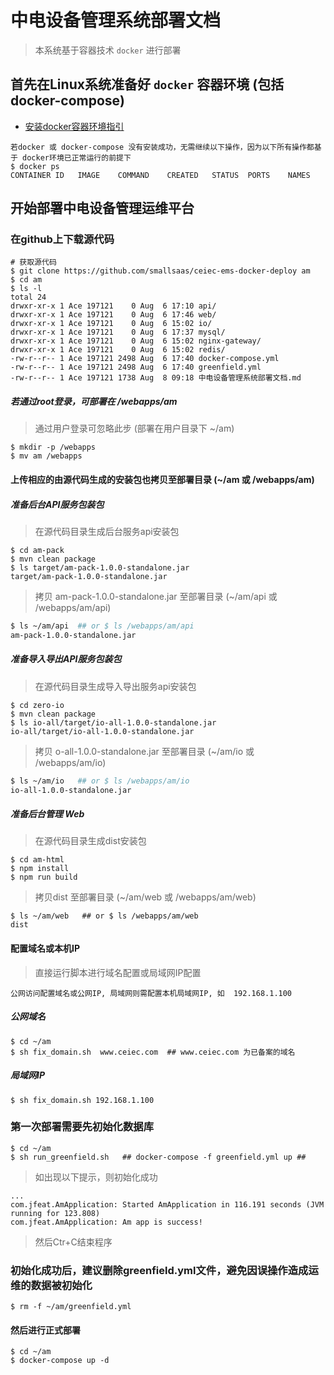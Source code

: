# 中电设备管理系统部署文档
> 本系统基于容器技术 `docker` 进行部署

## 首先在Linux系统准备好 `docker` 容器环境 (包括 docker-compose)
- [安装docker容器环境指引](https://github.com/kequandian/dev_docs/blob/master/ops/%E5%9F%BA%E4%BA%8ECentOS%E7%B3%BB%E7%BB%9F%E7%9A%84docker%E5%AE%B9%E5%99%A8%E5%AE%89%E8%A3%85%E6%AD%A5%E9%AA%A4.md)

```
若docker 或 docker-compose 没有安装成功，无需继续以下操作，因为以下所有操作都基于 docker环境已正常运行的前提下
$ docker ps
CONTAINER ID   IMAGE    COMMAND    CREATED   STATUS  PORTS    NAMES
```

## 开始部署中电设备管理运维平台

### 在github上下载源代码
```shell
# 获取源代码
$ git clone https://github.com/smallsaas/ceiec-ems-docker-deploy am
$ cd am
$ ls -l
total 24
drwxr-xr-x 1 Ace 197121    0 Aug  6 17:10 api/
drwxr-xr-x 1 Ace 197121    0 Aug  6 17:46 web/
drwxr-xr-x 1 Ace 197121    0 Aug  6 15:02 io/
drwxr-xr-x 1 Ace 197121    0 Aug  6 17:37 mysql/
drwxr-xr-x 1 Ace 197121    0 Aug  6 15:02 nginx-gateway/
drwxr-xr-x 1 Ace 197121    0 Aug  6 15:02 redis/
-rw-r--r-- 1 Ace 197121 2498 Aug  6 17:40 docker-compose.yml
-rw-r--r-- 1 Ace 197121 2498 Aug  6 17:40 greenfield.yml
-rw-r--r-- 1 Ace 197121 1738 Aug  8 09:18 中电设备管理系统部署文档.md
```

##### 若通过root登录，可部署在 /webapps/am
> 通过用户登录可忽略此步 (部署在用户目录下 ~/am)
```shell
$ mkdir -p /webapps
$ mv am /webapps
```

#### 上传相应的由源代码生成的安装包也拷贝至部署目录 (~/am 或 /webapps/am)

##### 准备后台API服务包装包
> 在源代码目录生成后台服务api安装包
```shell
$ cd am-pack
$ mvn clean package
$ ls target/am-pack-1.0.0-standalone.jar
target/am-pack-1.0.0-standalone.jar
```

> 拷贝 am-pack-1.0.0-standalone.jar 至部署目录 (~/am/api 或 /webapps/am/api)
```bash
$ ls ~/am/api  ## or $ ls /webapps/am/api
am-pack-1.0.0-standalone.jar
```

##### 准备导入导出API服务包装包
> 在源代码目录生成导入导出服务api安装包
```shell
$ cd zero-io
$ mvn clean package
$ ls io-all/target/io-all-1.0.0-standalone.jar
io-all/target/io-all-1.0.0-standalone.jar
```

> 拷贝 o-all-1.0.0-standalone.jar 至部署目录 (~/am/io 或 /webapps/am/io)
```bash
$ ls ~/am/io   ## or $ ls /webapps/am/io
io-all-1.0.0-standalone.jar
```

##### 准备后台管理 Web
> 在源代码目录生成dist安装包
```shell
$ cd am-html
$ npm install
$ npm run build
```

> 拷贝dist 至部署目录 (~/am/web 或 /webapps/am/web)
```shell
$ ls ~/am/web   ## or $ ls /webapps/am/web
dist
```

#### 配置域名或本机IP
> 直接运行脚本进行域名配置或局域网IP配置
```
公网访问配置域名或公网IP, 局域网则需配置本机局域网IP, 如  192.168.1.100
```

##### 公网域名
```shell
$ cd ~/am
$ sh fix_domain.sh  www.ceiec.com  ## www.ceiec.com 为已备案的域名
```

##### 局域网IP
```shell
$ sh fix_domain.sh 192.168.1.100
```

### 第一次部署需要先初始化数据库
 ```shell
$ cd ~/am
$ sh run_greenfield.sh   ## docker-compose -f greenfield.yml up ##
 ```
 
> 如出现以下提示，则初始化成功
```shell
...
com.jfeat.AmApplication: Started AmApplication in 116.191 seconds (JVM running for 123.808)
com.jfeat.AmApplication: Am app is success!
```
> 然后Ctr+C结束程序

### 初始化成功后，建议删除greenfield.yml文件，避免因误操作造成运维的数据被初始化
 ```shell
$ rm -f ~/am/greenfield.yml 
 ```

#### 然后进行正式部署
```shell
$ cd ~/am
$ docker-compose up -d 
```
